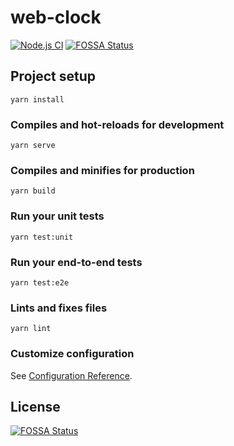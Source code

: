 # web-clock

[![Node.js CI](https://github.com/kou64yama/web-clock/workflows/Node.js%20CI/badge.svg?branch=main)](https://github.com/kou64yama/web-clock/actions?query=workflow%3A"Node.js+CI"+branch%3Amain)
[![FOSSA Status](https://app.fossa.com/api/projects/git%2Bgithub.com%2Fkou64yama%2Fweb-clock.svg?type=shield)](https://app.fossa.com/projects/git%2Bgithub.com%2Fkou64yama%2Fweb-clock?ref=badge_shield)

## Project setup

```
yarn install
```

### Compiles and hot-reloads for development

```
yarn serve
```

### Compiles and minifies for production

```
yarn build
```

### Run your unit tests

```
yarn test:unit
```

### Run your end-to-end tests

```
yarn test:e2e
```

### Lints and fixes files

```
yarn lint
```

### Customize configuration

See [Configuration Reference](https://cli.vuejs.org/config/).

## License

[![FOSSA Status](https://app.fossa.com/api/projects/git%2Bgithub.com%2Fkou64yama%2Fweb-clock.svg?type=large)](https://app.fossa.com/projects/git%2Bgithub.com%2Fkou64yama%2Fweb-clock?ref=badge_large)
